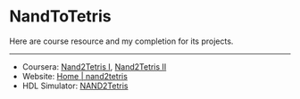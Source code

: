 # NandToTetris

Here are course resource and my completion for its projects.

------

- Coursera: [Nand2Tetris I](https://www.coursera.org/learn/build-a-computer/home/week/1), [Nand2Tetris II](https://www.coursera.org/learn/nand2tetris2/home/welcome)
- Website: [Home | nand2tetris](https://www.nand2tetris.org/)
- HDL Simulator: [NAND2Tetris](https://nand2tetris.github.io/web-ide/chip/)

